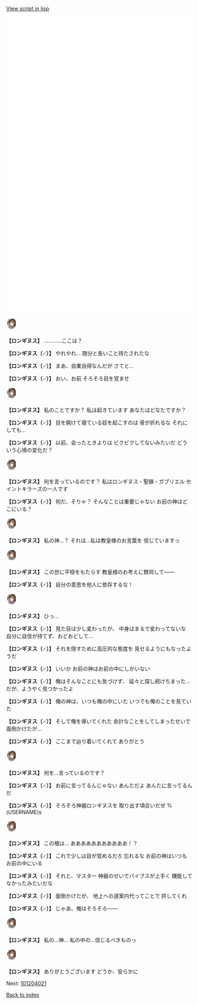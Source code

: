 [View script in lisp](../scripts/101204010.txt)

![bg_white.png](../images/backgrounds/bg_white.png)

<img src="../images/units/3300111.png" alt="3300111.png" height="34"/>

**【ロンギヌス】**
…………ここは？

**【ロンギヌス（♂）】**
やれやれ…
随分と長いこと待たされたな

**【ロンギヌス（♂）】**
まあ、自業自得なんだが
さてと…

**【ロンギヌス（♂）】**
おい、お前
そろそろ目を覚ませ

<img src="../images/units/3300111.png" alt="3300111.png" height="34"/>

**【ロンギヌス】**
私のことですか？
私は起きています
あなたはどなたですか？

**【ロンギヌス（♂）】**
目を開けて寝ている奴を起こすのは
骨が折れるな
それにしても…

**【ロンギヌス（♂）】**
以前、会ったときよりは
ビクビクしてないみたいだ
どういう心境の変化だ？

<img src="../images/units/3300111.png" alt="3300111.png" height="34"/>

**【ロンギヌス】**
何を言っているのです？
私はロンギヌス・聖鎖・ガブリエル
セイントキラーズの一人です

**【ロンギヌス（♂）】**
何だ、そりゃ？
そんなことは重要じゃない
お前の神はどこにいる？

<img src="../images/units/3300111.png" alt="3300111.png" height="34"/>

**【ロンギヌス】**
私の神…？
それは…私は教皇様のお言葉を
信じていますっ

<img src="../images/units/3300111.png" alt="3300111.png" height="34"/>

**【ロンギヌス】**
この世に平穏をもたらす
教皇様のお考えに賛同して――

**【ロンギヌス（♂）】**
自分の意思を他人に依存するな！

<img src="../images/units/3300111.png" alt="3300111.png" height="34"/>

**【ロンギヌス】**
ひっ…

**【ロンギヌス（♂）】**
見た目は少し変わったが、
中身はまるで変わってないな
自分に自信が持てず、おどおどして…

**【ロンギヌス（♂）】**
それを隠すために高圧的な態度を
見せるようにもなったようだ

**【ロンギヌス（♂）】**
いいか
お前の神はお前の中にしかいない

**【ロンギヌス（♂）】**
俺はそんなことにも気づけず、
延々と探し続けちまった…
だが、ようやく見つかったよ

**【ロンギヌス（♂）】**
俺の神は、いつも俺の中にいた
いつでも俺のことを見ていた

**【ロンギヌス（♂）】**
そして俺を導いてくれた
余計なことをしてしまったせいで
面倒かけたが…

**【ロンギヌス（♂）】**
ここまで辿り着いてくれて
ありがとう

<img src="../images/units/3300111.png" alt="3300111.png" height="34"/>

**【ロンギヌス】**
何を…言っているのです？

**【ロンギヌス（♂）】**
お前に言ってるんじゃない
あんただよ
あんたに言ってるんだ

**【ロンギヌス（♂）】**
そろそろ神器ロンギヌスを
取り出す頃合いだぜ
%(USERNAME)s

<img src="../images/units/3300111.png" alt="3300111.png" height="34"/>

**【ロンギヌス】**
この槍は…
あああああああああああ！？

**【ロンギヌス（♂）】**
これで少しは目が覚めるだろ
忘れるな
お前の神はいつもお前の中にいる

**【ロンギヌス（♂）】**
それと、マスター
神器のせいでバイブスが上手く
機能してなかったみたいだな

**【ロンギヌス（♂）】**
面倒かけたが、
地上への道案内代ってことで
許してくれ

**【ロンギヌス（♂）】**
じゃあ、俺はそろそろ――

<img src="../images/units/3300111.png" alt="3300111.png" height="34"/>

**【ロンギヌス】**
私の…神…
私の中の…信じるべきものっ

<img src="../images/units/3300111.png" alt="3300111.png" height="34"/>

**【ロンギヌス】**
ありがとうございます
どうか、安らかに

Next: [101204021](101204021.md)

[Back to index](index.md)
